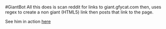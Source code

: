 #GiantBot
All this does is scan reddit for links to giant.gfycat.com then, uses regex to create a non giant (HTML5) link then posts that link to the page. 

See him in action [here](https://www.reddit.com/user/DailMail_Bot)
